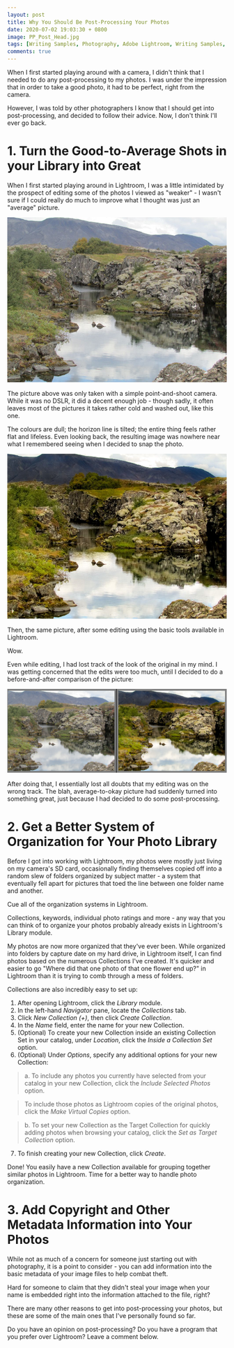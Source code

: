 ```yaml
---
layout: post
title: Why You Should Be Post-Processing Your Photos
date: 2020-07-02 19:03:30 + 0800
image: PP_Post_Head.jpg
tags: [Writing Samples, Photography, Adobe Lightroom, Writing Samples, My Work]
comments: true
---
```

When I first started playing around with a camera, I didn't think that I needed to do any post-processing to my photos. I was under the impression that in order to take a good photo, it had to be perfect, right from the camera.

However, I was told by other photographers I know that I should get into post-processing, and decided to follow their advice. Now, I don't think I'll ever go back.

# 1. Turn the Good-to-Average Shots in your Library into Great #
When I first started playing around in Lightroom, I was a little intimidated by the prospect of editing some of the photos I viewed as "weaker" - I wasn't sure if I could really do much to improve what I thought was just an "average" picture.

<img src="../img/LR-Before.JPG"/>

The picture above was only taken with a simple point-and-shoot camera. While it was no DSLR, it did a decent enough job - though sadly, it often leaves most of the pictures it takes rather cold and washed out, like this one.

The colours are dull; the horizon line is tilted; the entire thing feels rather flat and lifeless. Even looking back, the resulting image was nowhere near what I remembered seeing when I decided to snap the photo.

<img src="../img/LR-After.jpg"/>

Then, the same picture, after some editing using the basic tools available in Lightroom.

Wow.

Even while editing, I had lost track of the look of the original in my mind. I was getting concerned that the edits were too much, until I decided to do a before-and-after comparison of the picture:

<img src="../img/LR-Before-After.JPG"/>

After doing that, I essentially lost all doubts that my editing was on the wrong track. The blah, average-to-okay picture had suddenly turned into something great, just because I had decided to do some post-processing.

# 2. Get a Better System of Organization for Your Photo Library #
Before I got into working with Lightroom, my photos were mostly just living on my camera's SD card, occasionally finding themselves copied off into a random slew of folders organized by subject matter - a system that eventually fell apart for pictures that toed the line between one folder name and another.

Cue all of the organization systems in Lightroom.

Collections, keywords, individual photo ratings and more - any way that you can think of to organize your photos probably already exists in Lightroom's Library module.

My photos are now more organized that they've ever been. While organized into folders by capture date on my hard drive, in Lightroom itself, I can find photos based on the numerous Collections I've created. It's quicker and easier to go "Where did that one photo of that one flower end up?" in Lightroom than it is trying to comb through a mess of folders.

Collections are also incredibly easy to set up:

1. After opening Lightroom, click the *Library* module.
2. In the left-hand *Navigator* pane, locate the *Collections* tab.
3. Click *New Collection (+)*, then click *Create Collection*.
4. In the *Name* field, enter the name for your new Collection.
5. (Optional) To create your new Collection inside an existing Collection Set in your catalog, under *Location*, click the *Inside a Collection Set* option.
6. (Optional) Under *Options*, specify any additional options for your new Collection:

  >a. To include any photos you currently have selected from your catalog in your new Collection, click the *Include Selected Photos* option.

  >To include those photos as Lightroom copies of the original photos, click the *Make Virtual Copies* option.

  >b. To set your new Collection as the Target Collection for quickly adding photos when browsing your catalog, click the *Set as Target Collection* option.

7. To finish creating your new Collection, click *Create*.

Done! You easily have a new Collection available for grouping together similar photos in Lightroom. Time for a better way to handle photo organization.

# 3. Add Copyright and Other Metadata Information into Your Photos #
While not as much of a concern for someone just starting out with photography, it is a point to consider - you can add information into the basic metadata of your image files to help combat theft.

Hard for someone to claim that they didn't steal your image when your name is embedded right into the information attached to the file, right?


There are many other reasons to get into post-processing your photos, but these are some of the main ones that I've personally found so far.

Do you have an opinion on post-processing? Do you have a program that you prefer over Lightroom? Leave a comment below.
